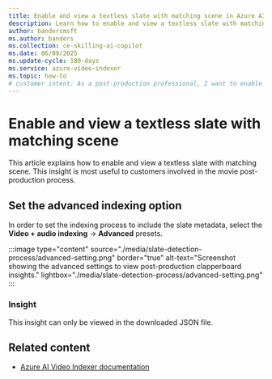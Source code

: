 ```yaml
---
title: Enable and view a textless slate with matching scene in Azure AI Video Indexer
description: Learn how to enable and view a textless slate with matching scene for post-production using Azure AI Video Indexer. Start now.
author: bandersmsft
ms.author: banders
ms.collection: ce-skilling-ai-copilot
ms.date: 06/09/2025
ms.update-cycle: 180-days
ms.service: azure-video-indexer
ms.topic: how-to
# customer intent: As a post-production professional, I want to enable and view a textless slate with matching scene in Azure AI Video Indexer so that I can streamline my video editing process.
---
```


# Enable and view a textless slate with matching scene

This article explains how to enable and view a textless slate with matching scene. This insight is most useful to customers involved in the movie post-production process.

## Set the advanced indexing option

In order to set the indexing process to include the slate metadata, select the **Video + audio indexing** -> **Advanced** presets.

:::image type="content" source="./media/slate-detection-process/advanced-setting.png" border="true" alt-text="Screenshot showing the advanced settings to view post-production clapperboard insights." lightbox="./media/slate-detection-process/advanced-setting.png" :::

### Insight

This insight can only be viewed in the downloaded JSON file.

## Related content

- [Azure AI Video Indexer documentation](index.yml)